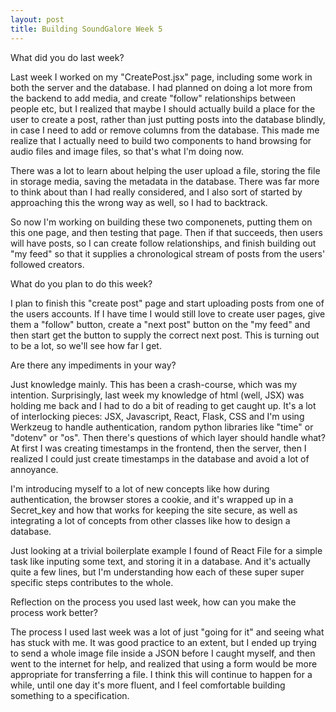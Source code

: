 ```yaml
---
layout: post
title: Building SoundGalore Week 5
---
```

What did you do last week? 

Last week I worked on my "CreatePost.jsx" page, including some work in both the server and the database. I had planned on doing a lot more from the backend to add media, and create "follow" relationships between people etc, but I realized that maybe I should actually build a place for the user to create a post, rather than just putting posts into the database blindly, in case I need to add or remove columns from the database. This made me realize that I actually need to build two components to hand browsing for audio files and image files, so that's what I'm doing now. 

There was a lot to learn about helping the user upload a file, storing the file in storage media, saving the metadata in the database. There was far more to think about than I had really considered, and I also sort of started by approaching this the wrong way as well, so I had to backtrack. 

So now I'm working on building these two componenets, putting them on this one page, and then testing that page. Then if that succeeds, then users will have posts, so I can create follow relationships, and finish building out "my feed" so that it supplies a chronological stream of posts from the users' followed creators. 


What do you plan to do this week? 

I plan to finish this "create post" page and start uploading posts from one of the users accounts. If I have time I would still love to create user pages, give them a "follow" button, create a "next post" button on the "my feed" and then start get the button to supply the correct next post. This is turning out to be a lot, so we'll see how far I get. 


Are there any impediments in your way? 

Just knowledge mainly. This has been a crash-course, which was my intention. Surprisingly, last week my knowledge of html (well, JSX) was holding me back and I had to do a bit of reading to get caught up. It's a lot of interlocking pieces: JSX, Javascript, React, Flask, CSS and I'm using Werkzeug to handle authentication, random python libraries like "time"  or "dotenv" or "os". Then there's questions of which layer should handle what? At first I was creating timestamps in the frontend, then the server, then I realized I could just create timestamps in the database and avoid a lot of annoyance.

I'm introducing myself to a lot of new concepts like how during authentication, the browser stores a cookie, and it's wrapped up in a Secret_key and how that works for keeping the site secure, as well as integrating a lot of concepts from other classes like how to design a database. 

Just looking at a trivial boilerplate example I found of React File for a simple task like inputing some text, and storing it in a database. And it's actually quite a few lines, but I'm understanding how each of these super super specific steps contributes to the whole. 


Reflection on the process you used last week, how can you make the process work better?

The process I used last week was a lot of just "going for it" and seeing what has stuck with me. It was good practice to an extent, but I ended up trying to send a whole image file inside a JSON before I caught myself, and then went to the internet for help, and realized that using a form would be more appropriate for transferring a file. I think this will continue to happen for a while, until one day it's more fluent, and I feel comfortable building something to a specification.
